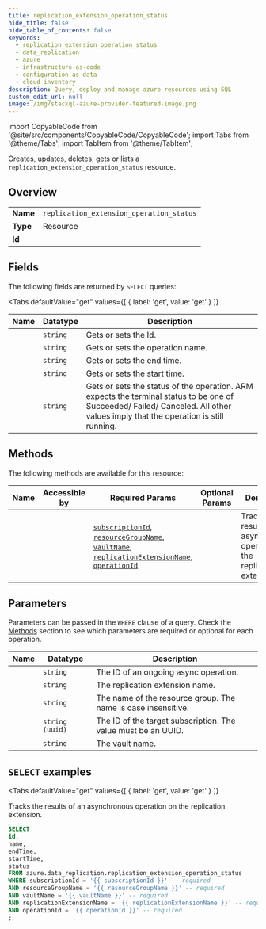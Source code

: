 ```yaml
--- 
title: replication_extension_operation_status
hide_title: false
hide_table_of_contents: false
keywords:
  - replication_extension_operation_status
  - data_replication
  - azure
  - infrastructure-as-code
  - configuration-as-data
  - cloud inventory
description: Query, deploy and manage azure resources using SQL
custom_edit_url: null
image: /img/stackql-azure-provider-featured-image.png
---
```


import CopyableCode from '@site/src/components/CopyableCode/CopyableCode';
import Tabs from '@theme/Tabs';
import TabItem from '@theme/TabItem';

Creates, updates, deletes, gets or lists a <code>replication_extension_operation_status</code> resource.

## Overview
<table><tbody>
<tr><td><b>Name</b></td><td><code>replication_extension_operation_status</code></td></tr>
<tr><td><b>Type</b></td><td>Resource</td></tr>
<tr><td><b>Id</b></td><td><CopyableCode code="azure.data_replication.replication_extension_operation_status" /></td></tr>
</tbody></table>

## Fields

The following fields are returned by `SELECT` queries:

<Tabs
    defaultValue="get"
    values={[
        { label: 'get', value: 'get' }
    ]}
>
<TabItem value="get">

<table>
<thead>
    <tr>
    <th>Name</th>
    <th>Datatype</th>
    <th>Description</th>
    </tr>
</thead>
<tbody>
<tr>
    <td><CopyableCode code="id" /></td>
    <td><code>string</code></td>
    <td>Gets or sets the Id.</td>
</tr>
<tr>
    <td><CopyableCode code="name" /></td>
    <td><code>string</code></td>
    <td>Gets or sets the operation name.</td>
</tr>
<tr>
    <td><CopyableCode code="endTime" /></td>
    <td><code>string</code></td>
    <td>Gets or sets the end time.</td>
</tr>
<tr>
    <td><CopyableCode code="startTime" /></td>
    <td><code>string</code></td>
    <td>Gets or sets the start time.</td>
</tr>
<tr>
    <td><CopyableCode code="status" /></td>
    <td><code>string</code></td>
    <td>Gets or sets the status of the operation. ARM expects the terminal status to be one of<br /> Succeeded/ Failed/ Canceled. All other values imply that the operation is still running.</td>
</tr>
</tbody>
</table>
</TabItem>
</Tabs>

## Methods

The following methods are available for this resource:

<table>
<thead>
    <tr>
    <th>Name</th>
    <th>Accessible by</th>
    <th>Required Params</th>
    <th>Optional Params</th>
    <th>Description</th>
    </tr>
</thead>
<tbody>
<tr>
    <td><a href="#get"><CopyableCode code="get" /></a></td>
    <td><CopyableCode code="select" /></td>
    <td><a href="#parameter-subscriptionId"><code>subscriptionId</code></a>, <a href="#parameter-resourceGroupName"><code>resourceGroupName</code></a>, <a href="#parameter-vaultName"><code>vaultName</code></a>, <a href="#parameter-replicationExtensionName"><code>replicationExtensionName</code></a>, <a href="#parameter-operationId"><code>operationId</code></a></td>
    <td></td>
    <td>Tracks the results of an asynchronous operation on the replication extension.</td>
</tr>
</tbody>
</table>

## Parameters

Parameters can be passed in the `WHERE` clause of a query. Check the [Methods](#methods) section to see which parameters are required or optional for each operation.

<table>
<thead>
    <tr>
    <th>Name</th>
    <th>Datatype</th>
    <th>Description</th>
    </tr>
</thead>
<tbody>
<tr id="parameter-operationId">
    <td><CopyableCode code="operationId" /></td>
    <td><code>string</code></td>
    <td>The ID of an ongoing async operation.</td>
</tr>
<tr id="parameter-replicationExtensionName">
    <td><CopyableCode code="replicationExtensionName" /></td>
    <td><code>string</code></td>
    <td>The replication extension name.</td>
</tr>
<tr id="parameter-resourceGroupName">
    <td><CopyableCode code="resourceGroupName" /></td>
    <td><code>string</code></td>
    <td>The name of the resource group. The name is case insensitive.</td>
</tr>
<tr id="parameter-subscriptionId">
    <td><CopyableCode code="subscriptionId" /></td>
    <td><code>string (uuid)</code></td>
    <td>The ID of the target subscription. The value must be an UUID.</td>
</tr>
<tr id="parameter-vaultName">
    <td><CopyableCode code="vaultName" /></td>
    <td><code>string</code></td>
    <td>The vault name.</td>
</tr>
</tbody>
</table>

## `SELECT` examples

<Tabs
    defaultValue="get"
    values={[
        { label: 'get', value: 'get' }
    ]}
>
<TabItem value="get">

Tracks the results of an asynchronous operation on the replication extension.

```sql
SELECT
id,
name,
endTime,
startTime,
status
FROM azure.data_replication.replication_extension_operation_status
WHERE subscriptionId = '{{ subscriptionId }}' -- required
AND resourceGroupName = '{{ resourceGroupName }}' -- required
AND vaultName = '{{ vaultName }}' -- required
AND replicationExtensionName = '{{ replicationExtensionName }}' -- required
AND operationId = '{{ operationId }}' -- required
;
```
</TabItem>
</Tabs>
